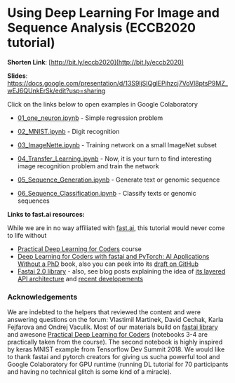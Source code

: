 #  Using Deep Learning For Image and Sequence Analysis (ECCB2020 tutorial)

**Shorten Link**: [http://bit.ly/eccb2020](http://bit.ly/eccb2020)

**Slides**: https://docs.google.com/presentation/d/13S9ljSIQglEPihzcj7VoVl8ptsP9MZ_wEJ6QUnkErSk/edit?usp=sharing 

Click on the links below to open examples in Google Colaboratory

* [01_one_neuron.ipynb](https://colab.research.google.com/github/ML-Bioinfo-CEITEC/ECCB2020/blob/master/notebooks/01_one_neuron.ipynb) - Simple regression problem

* [02_MNIST.ipynb](https://colab.research.google.com/github/ML-Bioinfo-CEITEC/ECCB2020/blob/master/notebooks/02_MNIST.ipynb) - Digit recognition

* [03_ImageNette.ipynb](https://colab.research.google.com/github/ML-Bioinfo-CEITEC/ECCB2020/blob/master/notebooks/03_ImageNette.ipynb) - Training network on a small ImageNet subset

* [04_Transfer_Learning.ipynb](https://colab.research.google.com/github/ML-Bioinfo-CEITEC/ECCB2020/blob/master/notebooks/04_Transfer_Learning.ipynb) - Now, it is your turn to find interesting image recognition problem and train the network

* [05_Sequence_Generation.ipynb](https://colab.research.google.com/github/ML-Bioinfo-CEITEC/ECCB2020/blob/master/notebooks/05_Sequence_Generation.ipynb) - Generate text or genomic sequence

* [06_Sequence_Classification.ipynb](https://colab.research.google.com/github/ML-Bioinfo-CEITEC/ECCB2020/blob/master/notebooks/06_Sequence_Classification.ipynb) - Classify texts or genomic sequences


**Links to fast.ai resources:**

While we are in no way affiliated with [fast.ai](http://fast.ai), this tutorial would never come to life without
* [Practical Deep Learning for Coders](https://course.fast.ai/) course
* [Deep Learning for Coders with fastai and PyTorch: AI Applications Without a PhD](https://www.amazon.com/gp/product/1492045527?pf_rd_r=HX2WAB4083SSN58HSM9Z&pf_rd_p=edaba0ee-c2fe-4124-9f5d-b31d6b1bfbee) book, also you can peek into its [draft on GitHub](https://github.com/fastai/fastbook)
* [Fastai 2.0 library](https://docs.fast.ai/) - also, see blog posts explaining the idea of [its layered API architecture](https://www.fast.ai/2020/02/13/fastai-A-Layered-API-for-Deep-Learning/) and [recent developements](https://www.fast.ai/2020/08/21/fastai2-launch/)


### Acknowledgements

We are indebted to the helpers that reviewed the content and were answering questions on the forum: Vlastimil Martinek, David Cechak, Karla Fejfarova and Ondrej Vaculik. Most of our materials build on [fastai library](https://docs.fast.ai/) and awesone [Practical Deep Learning for Coders](https://course.fast.ai/) (notebooks 3-4 are practically taken from the course). The second notebook is highly inspired by keras MNIST example from Tensorflow Dev Summit 2018. We would like to thank fastai and pytorch creators for giving us sucha powerful tool and Google Colaboratory for GPU runtime (running DL tutorial for 70 participants and having no technical glitch is some kind of a miracle). 

